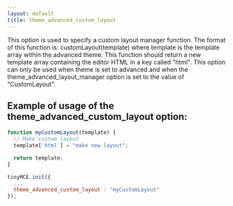 ```yaml
---
layout: default
title: theme_advanced_custom_layout
---
```


This option is used to specify a custom layout manager function. The format of this function is: customLayout(template) where template is the template array within the advanced theme. This function should return a new template array containing the editor HTML in a key called "html". This option can only be used when theme is set to advanced and when the theme_advanced_layout_manager option is set to the value of "CustomLayout".

## Example of usage of the theme_advanced_custom_layout option:

```js
function myCustomLayout(template) {
  // Make custom layout
  template['html'] = "make new layout";

  return template;
}

tinyMCE.init({
  ...
  theme_advanced_custom_layout : "myCustomLayout"
});
```
